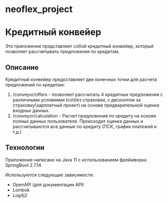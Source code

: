 # neoflex_project

# Кредитный конвейер 
Это приложение представляет собой кредитный конвейер, который позволяет рассчитывать предложения по кредитам.
## Описание 
Кредитный конвейер предоставляет две конечных точки для расчета предложений по кредитам: 
1.  /conveyor/offers  - позволяет рассчитать 4 кредитных предложения с различными условиями (со\без страховки, с дисконтом за страховку\зарплатный проект) на основе предварительной оценки входных данных.
2.  /conveyor/calculation  - Расчет предложения по кредиту на основе полных данных пользователя. Происходит оценка данных и рассчитываются все данные по кредиту (ПСК, график платежей и т.д.)

 ## Технологии
Приложение написано на Java 11 с использованием фреймворка SpringBoot 2.7.14

Используются следующие зависимости:
- OpenAPI (для документации API) 
- Lombok 
- Log4j2 
